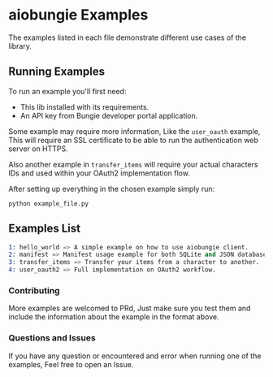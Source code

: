 # aiobungie Examples

The examples listed in each file demonstrate different use cases of the library.

## Running Examples
To run an example you'll first need:
* This lib installed with its requirements.
* An API key from Bungie developer portal application.

Some example may require more information, Like the `user_oauth` example,
This will require an SSL certificate to be able to run the authentication web server on HTTPS.

Also another example in `transfer_items` will require your actual characters IDs and used within your OAuth2 implementation flow.

After setting up everything in the chosen example simply run:
```
python example_file.py
```

## Examples List
```s
1: hello_world => A simple example on how to use aiobungie client.
2: manifest => Manifest usage example for both SQLite and JSON database.
3: transfer_items => Transfer your items from a character to another.
4: user_oauth2 => Full implementation on OAuth2 workflow.
```

### Contributing
More examples are welcomed to PRd, Just make sure you test them and include the information about
the example in the format above.

### Questions and Issues
If you have any question or encountered and error when running one of the examples, Feel free to open
an Issue.
